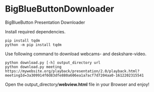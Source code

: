 # BigBlueButtonDownloader
BigBlueButton Presentation Downloader

Install required dependencies.
```
pip install tqdm
python -m pip install tqdm
```

Use following command to download webcams- and deskshare-video.
```
python download.py [-h] output_directory url
python download.py meeting https://mywebsite.org/playback/presentation/2.0/playback.html?meetingId=3a309914f0d83dfe880a606ea1a7acf7d7204aa0-1612202315541
```

Open the output_directory/**webview.html** file in your Browser and enjoy!
